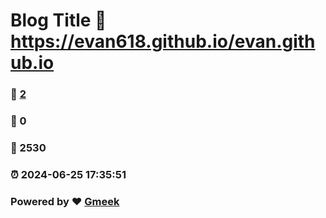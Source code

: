 # Blog Title :link: https://evan618.github.io/evan.github.io 
### :page_facing_up: [2](https://evan618.github.io/evan.github.io/tag.html) 
### :speech_balloon: 0 
### :hibiscus: 2530 
### :alarm_clock: 2024-06-25 17:35:51 
### Powered by :heart: [Gmeek](https://github.com/Meekdai/Gmeek)
